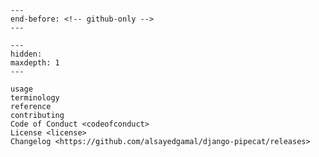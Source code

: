 ```{include} ../README.md
---
end-before: <!-- github-only -->
---
```

[license]: license
[contributor guide]: contributing
[command-line reference]: usage

```{toctree}
---
hidden:
maxdepth: 1
---

usage
terminology
reference
contributing
Code of Conduct <codeofconduct>
License <license>
Changelog <https://github.com/alsayedgamal/django-pipecat/releases>
```
